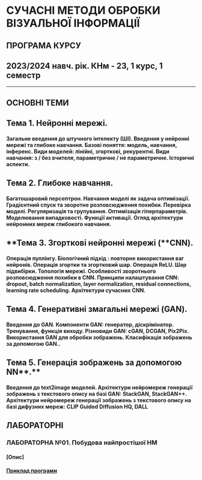 # **СУЧАСНІ МЕТОДИ ОБРОБКИ ВІЗУАЛЬНОЇ ІНФОРМАЦІЇ**
## ПРОГРАМА КУРСУ
## 2023/2024 навч. рік. КНм - 23, 1 курс, 1  семестр
___
## ОСНОВНІ ТЕМИ

## Тема 1. Нейронні мережі.

#### Загальне введення до штучного інтелекту (ШІ). Введення у нейронні мережі та глибоке навчання. Базові поняття: модель, навчання, інференс. Види моделей: лінійні, згорткові, рекурентні. Види навчання: з / без вчителя, параметричне / не параметричне.  Історичні аспекти.

## **Тема 2. Глибоке навчання.**

####  Багатошаровий персептрон. Навчання моделі як задача оптимізації. Градієнтний спуск та зворотне розповсюдження похибки. Перевірка моделі. Регуляризація та групування. Оптимізація гіперпараметрів. Моделювання випадковості. Функції активації. Огляд архітектури нейронних мереж глибокого навчання.

## **Тема 3. Згорткові нейронні мережі (****CNN).**

####  Операція пуллінгу. Біологічний підхід : повторне використання ваг нейронів. Операція згортки та згортковий шар. Операція ReLU. Шар підвибірки. Топологія мережі. Особливості зворотнього розповсюдження похибки в CNN. Принципи налаштування CNN: dropout, batch normalization, layer normalization, residual connections, learning rate scheduling. Архітектури сучасних CNN.

## **Тема 4.** **Генеративні змагальні мережі** **(GAN).** 

#### Введення до GAN. Компоненти GAN: генератор, діскрімінатор. Тренування, функція виходу. Різновиди GAN: сGAN, DCGAN, Pix2Pix. Використання GAN для обробки зображень. Класифікація зображень за допомогою GAN..

## **Тема 5. Генерація зображень за допомогою** **NN****.** 

#### Введення до text2image моделей. Архітектури нейромереж генерації зображень з текстового опису на базі GAN: StackGAN, StackGAN++. Архітектури нейромереж генерації зображень з текстового опису на базі дифузних мереж: CLIP Guided Diffusion HQ, DALL

 

## ЛАБОРАТОРНІ

### ЛАБОРАТОРНА №01. Побудова найпростішої НМ

#### [Опис]

#### [Приклад програми](./02_LAB_/Lab_1_ver_1_my.py)



